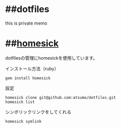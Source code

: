 ##dotfiles 
======
this is private memo

##[homesick](https://github.com/technicalpickles/homesick)
======


dotfilesの管理にhomesickを使用しています。

インストール方法（ruby）

	gem install homesick

設定

	homesick clone git@github.com:atsumo/dotfiles.git
	homesick list
	
シンボリックリンクをしてくれる

	homesick symlink

